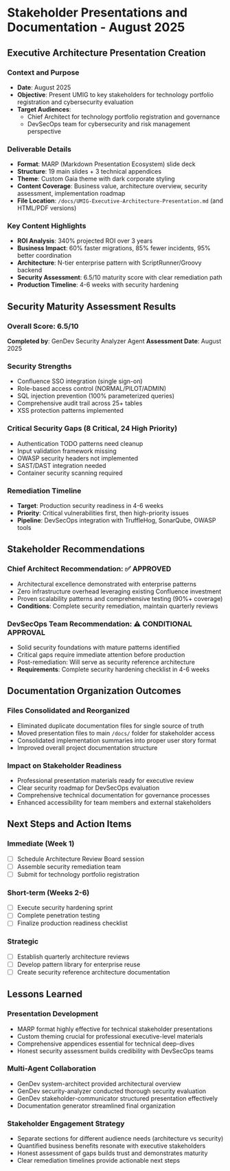 # Stakeholder Presentations and Documentation - August 2025

## Executive Architecture Presentation Creation

### Context and Purpose

- **Date**: August 2025
- **Objective**: Present UMIG to key stakeholders for technology portfolio registration and cybersecurity evaluation
- **Target Audiences**:
  - Chief Architect for technology portfolio registration and governance
  - DevSecOps team for cybersecurity and risk management perspective

### Deliverable Details

- **Format**: MARP (Markdown Presentation Ecosystem) slide deck
- **Structure**: 19 main slides + 3 technical appendices
- **Theme**: Custom Gaia theme with dark corporate styling
- **Content Coverage**: Business value, architecture overview, security assessment, implementation roadmap
- **File Location**: `/docs/UMIG-Executive-Architecture-Presentation.md` (and HTML/PDF versions)

### Key Content Highlights

- **ROI Analysis**: 340% projected ROI over 3 years
- **Business Impact**: 60% faster migrations, 85% fewer incidents, 95% better coordination
- **Architecture**: N-tier enterprise pattern with ScriptRunner/Groovy backend
- **Security Assessment**: 6.5/10 maturity score with clear remediation path
- **Production Timeline**: 4-6 weeks with security hardening

## Security Maturity Assessment Results

### Overall Score: 6.5/10

**Completed by**: GenDev Security Analyzer Agent
**Assessment Date**: August 2025

### Security Strengths

- Confluence SSO integration (single sign-on)
- Role-based access control (NORMAL/PILOT/ADMIN)
- SQL injection prevention (100% parameterized queries)
- Comprehensive audit trail across 25+ tables
- XSS protection patterns implemented

### Critical Security Gaps (8 Critical, 24 High Priority)

- Authentication TODO patterns need cleanup
- Input validation framework missing
- OWASP security headers not implemented
- SAST/DAST integration needed
- Container security scanning required

### Remediation Timeline

- **Target**: Production security readiness in 4-6 weeks
- **Priority**: Critical vulnerabilities first, then high-priority issues
- **Pipeline**: DevSecOps integration with TruffleHog, SonarQube, OWASP tools

## Stakeholder Recommendations

### Chief Architect Recommendation: ✅ APPROVED

- Architectural excellence demonstrated with enterprise patterns
- Zero infrastructure overhead leveraging existing Confluence investment
- Proven scalability patterns and comprehensive testing (90%+ coverage)
- **Conditions**: Complete security remediation, maintain quarterly reviews

### DevSecOps Team Recommendation: ⚠️ CONDITIONAL APPROVAL

- Solid security foundations with mature patterns identified
- Critical gaps require immediate attention before production
- Post-remediation: Will serve as security reference architecture
- **Requirements**: Complete security hardening checklist in 4-6 weeks

## Documentation Organization Outcomes

### Files Consolidated and Reorganized

- Eliminated duplicate documentation files for single source of truth
- Moved presentation files to main `/docs/` folder for stakeholder access
- Consolidated implementation summaries into proper user story format
- Improved overall project documentation structure

### Impact on Stakeholder Readiness

- Professional presentation materials ready for executive review
- Clear security roadmap for DevSecOps evaluation
- Comprehensive technical documentation for governance processes
- Enhanced accessibility for team members and external stakeholders

## Next Steps and Action Items

### Immediate (Week 1)

- [ ] Schedule Architecture Review Board session
- [ ] Assemble security remediation team
- [ ] Submit for technology portfolio registration

### Short-term (Weeks 2-6)

- [ ] Execute security hardening sprint
- [ ] Complete penetration testing
- [ ] Finalize production readiness checklist

### Strategic

- [ ] Establish quarterly architecture reviews
- [ ] Develop pattern library for enterprise reuse
- [ ] Create security reference architecture documentation

## Lessons Learned

### Presentation Development

- MARP format highly effective for technical stakeholder presentations
- Custom theming crucial for professional executive-level materials
- Comprehensive appendices essential for technical deep-dives
- Honest security assessment builds credibility with DevSecOps teams

### Multi-Agent Collaboration

- GenDev system-architect provided architectural overview
- GenDev security-analyzer conducted thorough security evaluation
- GenDev stakeholder-communicator structured presentation effectively
- Documentation generator streamlined final organization

### Stakeholder Engagement Strategy

- Separate sections for different audience needs (architecture vs security)
- Quantified business benefits resonate with executive stakeholders
- Honest assessment of gaps builds trust and demonstrates maturity
- Clear remediation timelines provide actionable next steps
